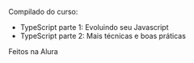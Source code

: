 Compilado do curso:

* TypeScript parte 1: Evoluindo seu Javascript
* TypeScript parte 2: Mais técnicas e boas práticas

Feitos na Alura
